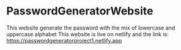 # PasswordGeneratorWebsite
This website generate the password with the mix of lowercase and uppercase alphabet
This website is live on netlify and the link is: https://passwordgeneratorproject1.netlify.app
